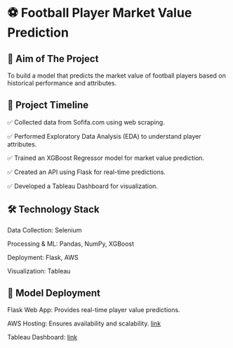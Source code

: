 # ⚽ Football Player Market Value Prediction

## 📌 Aim of The Project
To build a model that predicts the market value of football players based on historical performance and attributes.

## 📅 Project Timeline

✅ Collected data from Sofifa.com using web scraping.

✅ Performed Exploratory Data Analysis (EDA) to understand player attributes.

✅ Trained an XGBoost Regressor model for market value prediction.

✅ Created an API using Flask for real-time predictions.

✅ Developed a Tableau Dashboard for visualization.

## 🛠️ Technology Stack

Data Collection: Selenium

Processing & ML: Pandas, NumPy, XGBoost

Deployment: Flask, AWS

Visualization: Tableau

## 🚀 Model Deployment

Flask Web App: Provides real-time player value predictions.

AWS Hosting: Ensures availability and scalability. [link](http://13.201.4.151/)

Tableau Dashboard: [link](https://public.tableau.com/app/profile/ayush.ambhore/viz/FootballPlayerStats_17388499782170/FIFADashboard)
